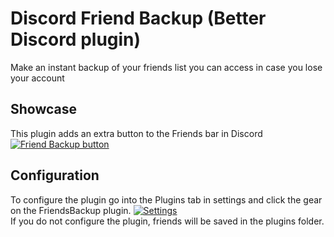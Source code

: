 # Discord Friend Backup (Better Discord plugin)
Make an instant backup of your friends list you can access in case you lose your account

## Showcase
This plugin adds an extra button to the Friends bar in Discord
[![Friend Backup button](https://i.imgur.com/aeN7PYy.png)](#)

## Configuration
To configure the plugin go into the Plugins tab in settings and click the gear on the FriendsBackup plugin.
[![Settings](https://i.imgur.com/GA2cLMa.png)](#)  
If you do not configure the plugin, friends will be saved in the plugins folder.
